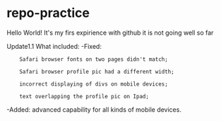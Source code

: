# repo-practice
Hello World!
It's my firs expirience with github
it is not going well so far



Update1.1
What included:
-Fixed: 

        Safari browser fonts on two pages didn't match;

        Safari browser profile pic had a different width;

        incorrect displaying of divs on mobile devices;

        text overlapping the profile pic on Ipad;

-Added: 
        advanced capability for all kinds of mobile devices.      